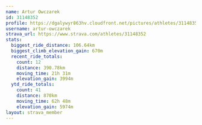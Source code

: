 ```yaml
---
name: Artur Owczarek
id: 31148352
profile: https://dgalywyr863hv.cloudfront.net/pictures/athletes/31148352/15906846/1/large.jpg
username: artur-owczarek
strava_url: https://www.strava.com/athletes/31148352
stats:
  biggest_ride_distance: 106.64km
  biggest_climb_elevation_gain: 670m
  recent_ride_totals:
    count: 12
    distance: 390.78km
    moving_time: 21h 31m
    elevation_gain: 3994m
  ytd_ride_totals:
    count: 41
    distance: 870km
    moving_time: 62h 48m
    elevation_gain: 5974m
layout: strava_member
--- 
```

